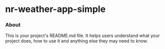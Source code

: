 nr-weather-app-simple
=====================

### About

This is your project's README.md file. It helps users understand what your
project does, how to use it and anything else they may need to know.